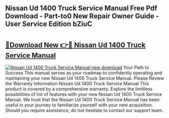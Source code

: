 ## Nissan Ud 1400 Truck Service Manual Free Pdf Download - Part-to0 New Repair Owner Guide - User Service Edition bZiuC

# <h2><a href="http://bc81963.oget.top/?id=Nissan+Ud+1400+Truck+Service+Manual">🔗Download New 👉🔴 Nissan Ud 1400 Truck Service Manual</a></h2>

[![Nissan Ud 1400 Truck Service Manual new download](https://i.imgur.com/5g1atiW.png)](http://bc81963.oget.top/?id=Nissan+Ud+1400+Truck+Service+Manual)
Your Path to Success This manual serves as your roadmap to confidently operating and maintaining your new Nissan Ud 1400 Truck Service Manual. Please Review the Warranty Information Nissan Ud 1400 Truck Service Manual This product is covered by a comprehensive warranty. Explore the limitless possibilities of list of features with your new Nissan Ud 1400 Truck Service Manual. We trust that the Nissan Ud 1400 Truck Service Manual has been useful in your journey to familiarize yourself with your new acquisition. Should you require assistance, do not hesitate to contact our support team.
